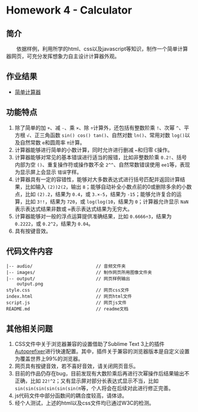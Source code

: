 # Homework 4 - Calculator

## 简介

　　依据样例，利用所学的html、css以及javascript等知识，制作一个简单计算器网页，可充分发挥想象力自主设计计算器外观。

## 作业结果

- [简单计算器](https://reganfan.github.io/LearningWeb2.0/docs/Homework-4-Calculator/index.html)

## 功能特点

1. 除了简单的加 `+`、减 `-`、乘 `×`、除 `÷`计算外，还包括有整数阶乘 `!`、次幂 `^`、平方根 `√`、正三角函数 `sin() cos() tan()`、自然对数 `ln()`、常用对数 `log()`以及自然常数 `e`和圆周率 `π`计算。
2. 计算器能够进行简单的小数计算，同时允许进行删减 `←`和归零 `C`操作。
3. 计算器能够对常见的基本错误进行适当的报错，比如非整数阶乘 `0.2!`、括号内部为空 `()`、重复操作符或操作数不全 `2^^`、自然常数错误使用 `ee1`等，表现为显示屏上会显示 `错误`字样。
4. 计算器具有一定的容错性，能够对大多数表达式进行括号匹配并返回计算结果，比如输入 `(2))2(2`，输出 `8`；能够自动补全小数点前的0或删除多余的小数点，比如 `(2).2`，结果为 `0.4`，或 `3.×-5`，结果为 `-15`；能够允许复合的运算，比如 `3!!`，结果为 `720`，或 `log(log(10`，结果为 `0`；计算器允许显示 `NaN`表示表达式结果非数或 `∞`表示表达式结果为无穷大。
5. 计算器能够对一般的浮点运算提供准确结果，比如 `0.6666÷3`，结果为 `0.2222`，或 `0.2^2`，结果为 `0.04`。
6. 具有按键音效。

## 代码文件内容

```
|-- audio/                        // 音频文件夹
|-- images/                       // 制作网页所用图像文件夹
|-- output/                       // 网页样例输出
	output.png
style.css                         // 网页css文件
index.html                        // 网页html文件
script.js                         // 网页js文件
README.md                         // readme文档
```

## 其他相关问题

1. CSS文件中关于浏览器兼容的设置借助了Sublime Text 3上的插件[Autoprefixer](https://github.com/sindresorhus/sublime-autoprefixer)进行快速配置。其中，插件关于兼容的浏览器版本是自定义设置为覆盖世界上99%的浏览器。
2. 网页具有按键音效，若不喜好音效，请关闭网页音乐。
3. 目前的作品仍存在bug，目前发现有大数阶乘后再进行次幂操作后结果输出不正确，比如 `22!^2`；又有显示屏对部分长表达式显示不当，比如 `sin(sin(sin(sin(sin(sin(π`等，个人将会在后续对此进行修正完善。
4. js代码文件中部分函数间的耦合度较高，请体谅。
6. 经个人测试，上述的html以及css文件均已通过W3C的检测。